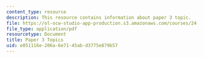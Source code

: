 ```yaml
---
content_type: resource
description: This resource contains information about paper 3 topic.
file: https://ol-ocw-studio-app-production.s3.amazonaws.com/courses/24-04j-justice-spring-2012/e051116e206a6e7145abd3775e879b57_MIT24_04JS12_paper3.pdf
file_type: application/pdf
resourcetype: Document
title: Paper 3 Topics
uid: e051116e-206a-6e71-45ab-d3775e879b57
---
```

